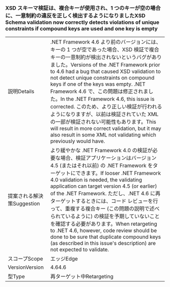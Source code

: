 ### <a name="xsd-schema-validation-now-correctly-detects-violations-of-unique-constraints-if-compound-keys-are-used-and-one-key-is-empty"></a><span data-ttu-id="3be09-101">XSD スキーマ検証は、複合キーが使用され、1 つのキーが空の場合に、一意制約の違反を正しく検出するようになりました</span><span class="sxs-lookup"><span data-stu-id="3be09-101">XSD Schema validation now correctly detects violations of unique constraints if compound keys are used and one key is empty</span></span>

|   |   |
|---|---|
|<span data-ttu-id="3be09-102">説明</span><span class="sxs-lookup"><span data-stu-id="3be09-102">Details</span></span>|<span data-ttu-id="3be09-103">.NET Framework 4.6 より前のバージョンには、キーの 1 つが空であった場合、XSD 検証で複合キーの一意制約が検出されないというバグがありました。</span><span class="sxs-lookup"><span data-stu-id="3be09-103">Versions of the .NET Framework prior to 4.6 had a bug that caused XSD validation to not detect unique constraints on compound keys if one of the keys was empty.</span></span> <span data-ttu-id="3be09-104">.NET Framework 4.6 で、この問題は修正されました。</span><span class="sxs-lookup"><span data-stu-id="3be09-104">In the .NET Framework 4.6, this issue is corrected.</span></span> <span data-ttu-id="3be09-105">このため、より正しい検証が行われるようになりますが、以前は検証されていた XML の一部が検証されない可能性もあります。</span><span class="sxs-lookup"><span data-stu-id="3be09-105">This will result in more correct validation, but it may also result in some XML not validating which previously would have.</span></span>|
|<span data-ttu-id="3be09-106">提案される解決策</span><span class="sxs-lookup"><span data-stu-id="3be09-106">Suggestion</span></span>|<span data-ttu-id="3be09-107">より緩やかな .NET Framework 4.0 の検証が必要な場合、検証アプリケーションはバージョン 4.5 (またはそれ以前) の .NET Framework をターゲットにできます。</span><span class="sxs-lookup"><span data-stu-id="3be09-107">If looser .NET Framework 4.0 validation is needed, the validating application can target version 4.5 (or earlier) of the .NET Framework.</span></span> <span data-ttu-id="3be09-108">ただし、.NET 4.6 に再ターゲットするときには、コード レビューを行って、重複する複合キー (この問題の説明で述べられているように) の検証を予期していないことを確認する必要があります。</span><span class="sxs-lookup"><span data-stu-id="3be09-108">When retargeting to .NET 4.6, however, code review should be done to be sure that duplicate compound keys (as described in this issue's description) are not expected to validate.</span></span>|
|<span data-ttu-id="3be09-109">スコープ</span><span class="sxs-lookup"><span data-stu-id="3be09-109">Scope</span></span>|<span data-ttu-id="3be09-110">エッジ</span><span class="sxs-lookup"><span data-stu-id="3be09-110">Edge</span></span>|
|<span data-ttu-id="3be09-111">Version</span><span class="sxs-lookup"><span data-stu-id="3be09-111">Version</span></span>|<span data-ttu-id="3be09-112">4.6</span><span class="sxs-lookup"><span data-stu-id="3be09-112">4.6</span></span>|
|<span data-ttu-id="3be09-113">型</span><span class="sxs-lookup"><span data-stu-id="3be09-113">Type</span></span>|<span data-ttu-id="3be09-114">再ターゲット中</span><span class="sxs-lookup"><span data-stu-id="3be09-114">Retargeting</span></span>|


